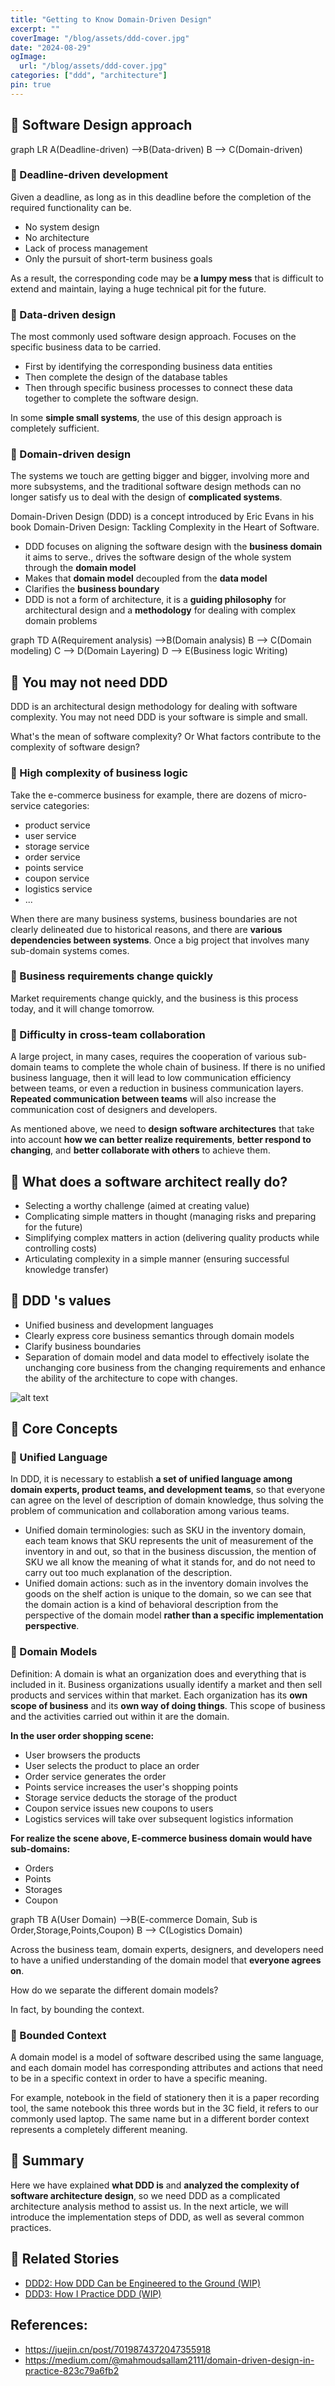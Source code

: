 ```yaml
---
title: "Getting to Know Domain-Driven Design"
excerpt: ""
coverImage: "/blog/assets/ddd-cover.jpg"
date: "2024-08-29"
ogImage:
  url: "/blog/assets/ddd-cover.jpg"
categories: ["ddd", "architecture"]
pin: true
---
```


## :avocado: Software Design approach

<!-- mermaid -->
graph LR
  A(Deadline-driven) -->B(Data-driven)
  B --> C(Domain-driven)
<!-- mermaid -->

### :green_apple: Deadline-driven development

Given a deadline, as long as in this deadline before the completion of the required functionality can be.

- No system design
- No architecture
- Lack of process management
- Only the pursuit of short-term business goals

As a result, the corresponding code may be **a lumpy mess** that is difficult to extend and maintain, laying a huge technical pit for the future.

### :green_apple: Data-driven design

The most commonly used software design approach.
Focuses on the specific business data to be carried.

- First by identifying the corresponding business data entities
- Then complete the design of the database tables
- Then through specific business processes to connect these data together to complete the software design.

In some **simple small systems**, the use of this design approach is completely sufficient.

### :green_apple: Domain-driven design

The systems we touch are getting bigger and bigger, involving more and more subsystems, and the traditional software design methods can no longer satisfy us to deal with the design of **complicated systems**.

Domain-Driven Design (DDD) is a concept introduced by Eric Evans in his book Domain-Driven Design: Tackling Complexity in the Heart of Software.

- DDD focuses on aligning the software design with the **business domain** it aims to serve., drives the software design of the whole system through the **domain model**
- Makes that **domain model** decoupled from the **data model**
- Clarifies the **business boundary**
- DDD is not a form of architecture, it is a **guiding philosophy** for architectural design and a **methodology** for dealing with complex domain problems

<!-- mermaid -->
graph TD
  A(Requirement analysis) -->B(Domain analysis)
  B --> C(Domain modeling)
  C --> D(Domain Layering)
  D --> E(Business logic Writing)
<!-- mermaid -->

## :avocado: You may not need DDD

DDD is an architectural design methodology for dealing with software complexity. You may not need DDD is your software is simple and small.

What's the mean of software complexity? Or What factors contribute to the complexity of software design?

### :green_apple: High complexity of business logic

Take the e-commerce business for example, there are dozens of micro-service categories:

- product service
- user service
- storage service
- order service
- points service
- coupon service
- logistics service
- ...

When there are many business systems, business boundaries are not clearly delineated due to historical reasons, and there are **various dependencies between systems**. Once a big project that involves many sub-domain systems comes.

### :green_apple: Business requirements change quickly

Market requirements change quickly, and the business is this process today, and it will change tomorrow.

### :green_apple: Difficulty in cross-team collaboration

A large project, in many cases, requires the cooperation of various sub-domain teams to complete the whole chain of business. If there is no unified business language, then it will lead to low communication efficiency between teams, or even a reduction in business communication layers. **Repeated communication between teams** will also increase the communication cost of designers and developers.

As mentioned above, we need to **design software architectures** that take into account **how we can better realize requirements**, **better respond to changing**, and **better collaborate with others** to achieve them.

## :avocado: What does a software architect really do?

- Selecting a worthy challenge (aimed at creating value)
- Complicating simple matters in thought (managing risks and preparing for the future)
- Simplifying complex matters in action (delivering quality products while controlling costs)
- Articulating complexity in a simple manner (ensuring successful knowledge transfer)

## :avocado: DDD 's values

- Unified business and development languages
- Clearly express core business semantics through domain models
- Clarify business boundaries
- Separation of domain model and data model to effectively isolate the unchanging core business from the changing requirements and enhance the ability of the architecture to cope with changes.

![alt text](/blog/assets/ddd-complexity-of-domain-logic.png)

## :avocado: Core Concepts

### :green_apple: Unified Language

In DDD, it is necessary to establish **a set of unified language among domain experts, product teams, and development teams**, so that everyone can agree on the level of description of domain knowledge, thus solving the problem of communication and collaboration among various teams.

- Unified domain terminologies: such as SKU in the inventory domain, each team knows that SKU represents the unit of measurement of the inventory in and out, so that in the business discussion, the mention of SKU we all know the meaning of what it stands for, and do not need to carry out too much explanation of the description.
- Unified domain actions: such as in the inventory domain involves the goods on the shelf action is unique to the domain, so we can see that the domain action is a kind of behavioral description from the perspective of the domain model **rather than a specific implementation perspective**.

### :green_apple: Domain Models

Definition: A domain is what an organization does and everything that is included in it. Business organizations usually identify a market and then sell products and services within that market. Each organization has its **own scope of business** and its **own way of doing things**. This scope of business and the activities carried out within it are the domain.

**In the user order shopping scene:**

- User browsers the products
- User selects the product to place an order
- Order service generates the order
- Points service increases the user's shopping points
- Storage service deducts the storage of the product
- Coupon service issues new coupons to users
- Logistics services will take over subsequent logistics information

**For realize the scene above, E-commerce business domain would have sub-domains:**

- Orders
- Points
- Storages
- Coupon

<!-- mermaid -->
graph TB
  A(User Domain) -->B(E-commerce Domain, Sub is Order,Storage,Points,Coupon)
  B --> C(Logistics Domain)
<!-- mermaid -->

Across the business team, domain experts, designers, and developers need to have a unified understanding of the domain model that **everyone agrees on**.

How do we separate the different domain models?

In fact, by bounding the context.

### :green_apple: Bounded Context

A domain model is a model of software described using the same language, and each domain model has corresponding attributes and actions that need to be in a specific context in order to have a specific meaning.

For example, notebook in the field of stationery then it is a paper recording tool, the same notebook this three words but in the 3C field, it refers to our commonly used laptop. The same name but in a different border context represents a completely different meaning.

## :avocado: Summary
Here we have explained **what DDD is** and **analyzed the complexity of software architecture design**, so we need DDD as a complicated architecture analysis method to assist us. 
In the next article, we will introduce the implementation steps of DDD, as well as several common practices.

## :avocado: Related Stories

- [DDD2: How DDD Can be Engineered to the Ground (WIP)](/blog/posts/2024-10-15-DDD2)
- [DDD3: How I Practice DDD (WIP)](/blog/posts/2024-11-16-DDD3)

## References:

- https://juejin.cn/post/7019874372047355918
- https://medium.com/@mahmoudsallam2111/domain-driven-design-in-practice-823c79a6fb2
